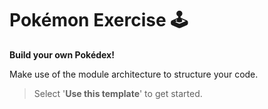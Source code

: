 # Pokémon Exercise 🕹

__Build your own Pokédex!__

Make use of the module architecture to structure your code.

> Select '__Use this template__' to get started.
